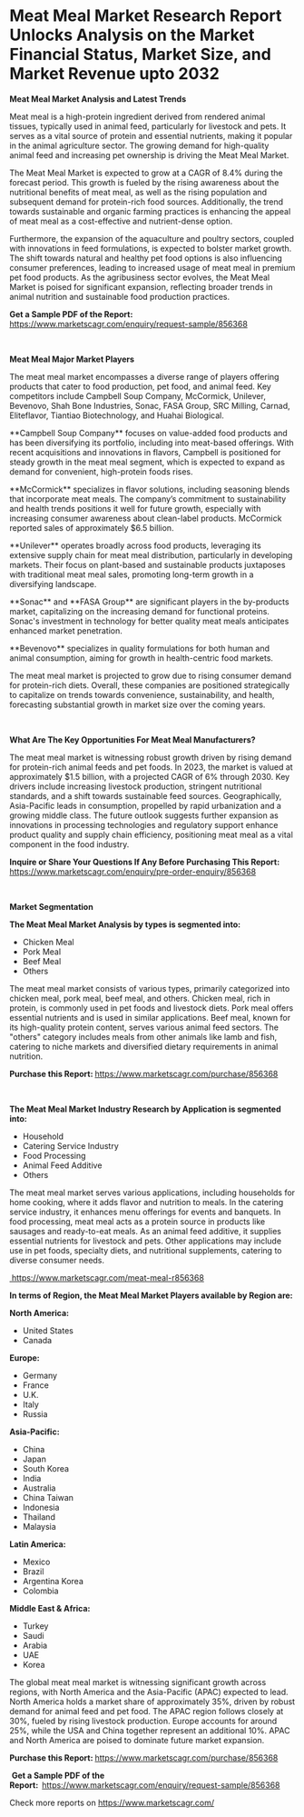 <p><h1>Meat Meal Market Research Report Unlocks Analysis on the Market Financial Status, Market Size, and Market Revenue upto 2032</h1></p><p><strong>Meat Meal Market Analysis and Latest Trends</strong></p>
<p><p>Meat meal is a high-protein ingredient derived from rendered animal tissues, typically used in animal feed, particularly for livestock and pets. It serves as a vital source of protein and essential nutrients, making it popular in the animal agriculture sector. The growing demand for high-quality animal feed and increasing pet ownership is driving the Meat Meal Market.</p><p>The Meat Meal Market is expected to grow at a CAGR of 8.4% during the forecast period. This growth is fueled by the rising awareness about the nutritional benefits of meat meal, as well as the rising population and subsequent demand for protein-rich food sources. Additionally, the trend towards sustainable and organic farming practices is enhancing the appeal of meat meal as a cost-effective and nutrient-dense option.</p><p>Furthermore, the expansion of the aquaculture and poultry sectors, coupled with innovations in feed formulations, is expected to bolster market growth. The shift towards natural and healthy pet food options is also influencing consumer preferences, leading to increased usage of meat meal in premium pet food products. As the agribusiness sector evolves, the Meat Meal Market is poised for significant expansion, reflecting broader trends in animal nutrition and sustainable food production practices.</p></p>
<p><strong>Get a Sample PDF of the Report:&nbsp;</strong> <a href="https://www.marketscagr.com/enquiry/request-sample/856368?utm_campaign=3501&utm_medium=2&utm_source=Github&utm_content=ia&utm_term=31032025&utm_id=meat-meal">https://www.marketscagr.com/enquiry/request-sample/856368</a></p>
<p>&nbsp;</p>
<p><strong>Meat Meal Major Market Players</strong></p>
<p><p>The meat meal market encompasses a diverse range of players offering products that cater to food production, pet food, and animal feed. Key competitors include Campbell Soup Company, McCormick, Unilever, Bevenovo, Shah Bone Industries, Sonac, FASA Group, SRC Milling, Carnad, Eliteflavor, Tiantiao Biotechnology, and Huahai Biological.</p><p>**Campbell Soup Company** focuses on value-added food products and has been diversifying its portfolio, including into meat-based offerings. With recent acquisitions and innovations in flavors, Campbell is positioned for steady growth in the meat meal segment, which is expected to expand as demand for convenient, high-protein foods rises.</p><p>**McCormick** specializes in flavor solutions, including seasoning blends that incorporate meat meals. The company’s commitment to sustainability and health trends positions it well for future growth, especially with increasing consumer awareness about clean-label products. McCormick reported sales of approximately $6.5 billion.</p><p>**Unilever** operates broadly across food products, leveraging its extensive supply chain for meat meal distribution, particularly in developing markets. Their focus on plant-based and sustainable products juxtaposes with traditional meat meal sales, promoting long-term growth in a diversifying landscape.</p><p>**Sonac** and **FASA Group** are significant players in the by-products market, capitalizing on the increasing demand for functional proteins. Sonac's investment in technology for better quality meat meals anticipates enhanced market penetration.</p><p>**Bevenovo** specializes in quality formulations for both human and animal consumption, aiming for growth in health-centric food markets.</p><p>The meat meal market is projected to grow due to rising consumer demand for protein-rich diets. Overall, these companies are positioned strategically to capitalize on trends towards convenience, sustainability, and health, forecasting substantial growth in market size over the coming years.</p></p>
<p>&nbsp;</p>
<p><strong>What Are The Key Opportunities For Meat Meal Manufacturers?</strong></p>
<p><p>The meat meal market is witnessing robust growth driven by rising demand for protein-rich animal feeds and pet foods. In 2023, the market is valued at approximately $1.5 billion, with a projected CAGR of 6% through 2030. Key drivers include increasing livestock production, stringent nutritional standards, and a shift towards sustainable feed sources. Geographically, Asia-Pacific leads in consumption, propelled by rapid urbanization and a growing middle class. The future outlook suggests further expansion as innovations in processing technologies and regulatory support enhance product quality and supply chain efficiency, positioning meat meal as a vital component in the food industry.</p></p>
<p><strong>Inquire or Share Your Questions If Any Before Purchasing This Report:</strong> <a href="https://www.marketscagr.com/enquiry/pre-order-enquiry/856368?utm_campaign=3501&utm_medium=2&utm_source=Github&utm_content=ia&utm_term=31032025&utm_id=meat-meal">https://www.marketscagr.com/enquiry/pre-order-enquiry/856368</a></p>
<p>&nbsp;</p>
<p><strong>Market Segmentation</strong></p>
<p><strong>The Meat Meal Market Analysis by types is segmented into:</strong></p>
<p><ul><li>Chicken Meal</li><li>Pork Meal</li><li>Beef Meal</li><li>Others</li></ul></p>
<p><p>The meat meal market consists of various types, primarily categorized into chicken meal, pork meal, beef meal, and others. Chicken meal, rich in protein, is commonly used in pet foods and livestock diets. Pork meal offers essential nutrients and is used in similar applications. Beef meal, known for its high-quality protein content, serves various animal feed sectors. The "others" category includes meals from other animals like lamb and fish, catering to niche markets and diversified dietary requirements in animal nutrition.</p></p>
<p><strong>Purchase this Report:&nbsp;</strong><a href="https://www.marketscagr.com/purchase/856368?utm_campaign=3501&utm_medium=2&utm_source=Github&utm_content=ia&utm_term=31032025&utm_id=meat-meal">https://www.marketscagr.com/purchase/856368</a></p>
<p>&nbsp;</p>
<p><strong>The Meat Meal Market Industry Research by Application is segmented into:</strong></p>
<p><ul><li>Household</li><li>Catering Service Industry</li><li>Food Processing</li><li>Animal Feed Additive</li><li>Others</li></ul></p>
<p><p>The meat meal market serves various applications, including households for home cooking, where it adds flavor and nutrition to meals. In the catering service industry, it enhances menu offerings for events and banquets. In food processing, meat meal acts as a protein source in products like sausages and ready-to-eat meals. As an animal feed additive, it supplies essential nutrients for livestock and pets. Other applications may include use in pet foods, specialty diets, and nutritional supplements, catering to diverse consumer needs.</p></p>
<p><a href="https://www.marketscagr.com/meat-meal-r856368?utm_campaign=3501&utm_medium=2&utm_source=Github&utm_content=ia&utm_term=31032025&utm_id=meat-meal">&nbsp;https://www.marketscagr.com/meat-meal-r856368</a></p>
<p><strong>In terms of Region, the Meat Meal Market Players available by Region are:</strong></p>
<p>
    <p> <strong> North America: </strong>
        <ul>
            <li>United States</li>
            <li>Canada</li>
        </ul>
        </p> 
    <p> <strong> Europe: </strong>
        <ul>
            <li>Germany</li>
            <li>France</li>
            <li>U.K.</li>
            <li>Italy</li>
            <li>Russia</li>
        </ul>
        </p> 
    <p> <strong> Asia-Pacific: </strong>
        <ul>
            <li>China</li>
            <li>Japan</li>
            <li>South Korea</li>
            <li>India</li>
            <li>Australia</li>
            <li>China Taiwan</li>
            <li>Indonesia</li>
            <li>Thailand</li>
            <li>Malaysia</li>
        </ul>
        </p> 
    <p> <strong> Latin America: </strong>
        <ul>
            <li>Mexico</li>
            <li>Brazil</li>
            <li>Argentina Korea</li>
            <li>Colombia</li>
        </ul>
        </p> 
    <p> <strong> Middle East & Africa: </strong>
        <ul>
            <li>Turkey</li>
            <li>Saudi</li>
            <li>Arabia</li>
            <li>UAE</li>
            <li>Korea</li>
        </ul>
    </p>
    </p>
<p><p>The global meat meal market is witnessing significant growth across regions, with North America and the Asia-Pacific (APAC) expected to lead. North America holds a market share of approximately 35%, driven by robust demand for animal feed and pet food. The APAC region follows closely at 30%, fueled by rising livestock production. Europe accounts for around 25%, while the USA and China together represent an additional 10%. APAC and North America are poised to dominate future market expansion.</p></p>
<p><strong>Purchase this Report: </strong><a href="https://www.marketscagr.com/purchase/856368?utm_campaign=3501&utm_medium=2&utm_source=Github&utm_content=ia&utm_term=31032025&utm_id=meat-meal">https://www.marketscagr.com/purchase/856368</a></p>
<p>&nbsp;<strong>Get a Sample PDF of the Report:&nbsp;&nbsp;</strong><a href="https://www.marketscagr.com/enquiry/request-sample/856368?utm_campaign=3501&utm_medium=2&utm_source=Github&utm_content=ia&utm_term=31032025&utm_id=meat-meal">https://www.marketscagr.com/enquiry/request-sample/856368</a></p>
<p><strong></strong></p>
<p>Check more reports on <a href="https://www.marketscagr.com/?utm_campaign=3501&utm_medium=2&utm_source=Github&utm_content=ia&utm_term=31032025&utm_id=meat-meal">https://www.marketscagr.com/</a></p>